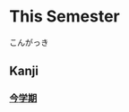 # This Semester
こんがっき

## Kanji
### [今](../Kanji/kanji-dict/今.md)[学](../Kanji/kanji-dict/学.md)[期](../Kanji/kanji-dict/期.md)